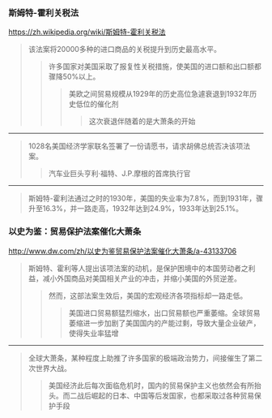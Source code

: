 ### 斯姆特-霍利关税法
https://zh.wikipedia.org/wiki/斯姆特-霍利关税法
>该法案将20000多种的进口商品的关税提升到历史最高水平。
>>许多国家对美国采取了报复性关税措施，使美国的进口额和出口额都骤降50%以上。
>>>美欧之间贸易规模从1929年的历史高位急遽衰退到1932年历史低位的催化剂
>>>>这次衰退伴随着的是大萧条的开始
---
>1028名美国经济学家联名签署了一份请愿书，请求胡佛总统否决该项法案。
>>汽车业巨头亨利·福特、J.P.摩根的首席执行官
---
>斯姆特-霍利法通过之时的1930年，美国的失业率为7.8%，而到1931年，骤升至16.3%，并一路走高，1932年达到24.9%，1933年达到25.1%。
### 以史为鉴：贸易保护法案催化大萧条
http://www.dw.com/zh/以史为鉴贸易保护法案催化大萧条/a-43133706
>斯姆特、霍利等人提出该项法案的动机，是保护困境中的本国劳动者之利益，减小外国商品对美国相关产业的冲击，并缩小美国的外贸逆差。
>>然而，这部法案生效后，美国的宏观经济各项指标却一路走低。
>>>美国进口贸易额猛烈缩水，出口贸易额也严重萎缩。全球贸易萎缩进一步加剧了美国国内的产能过剩，导致大量企业破产，使得失业率猛增
---
>全球大萧条，某种程度上助推了许多国家的极端政治势力，间接催生了第二次世界大战。
>>美国经济此后每次面临危机时，国内的贸易保护主义也依然会有所抬头。而二战后崛起的日本、中国等后发国家，也都采取过各种贸易保护手段